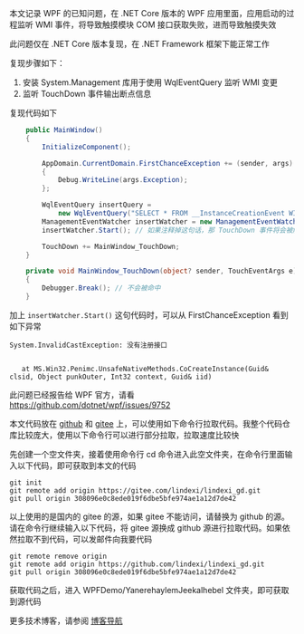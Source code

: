 本文记录 WPF 的已知问题，在 .NET Core 版本的 WPF 应用里面，应用启动的过程监听 WMI 事件，将导致触摸模块 COM 接口获取失败，进而导致触摸失效

<!--more-->


<!-- 发布 -->
<!-- 博客 -->

此问题仅在 .NET Core 版本复现，在 .NET Framework 框架下能正常工作

复现步骤如下：

1. 安装 System.Management 库用于使用 WqlEventQuery 监听 WMI 变更
2. 监听 TouchDown 事件输出断点信息

复现代码如下

```csharp
    public MainWindow()
    {
        InitializeComponent();

        AppDomain.CurrentDomain.FirstChanceException += (sender, args) =>
        {
            Debug.WriteLine(args.Exception);
        };

        WqlEventQuery insertQuery =
            new WqlEventQuery("SELECT * FROM __InstanceCreationEvent WITHIN 2 WHERE TargetInstance ISA 'Win32_USBHub'");
        ManagementEventWatcher insertWatcher = new ManagementEventWatcher(insertQuery);
        insertWatcher.Start(); // 如果注释掉这句话，那 TouchDown 事件将会被触发

        TouchDown += MainWindow_TouchDown;
    }

    private void MainWindow_TouchDown(object? sender, TouchEventArgs e)
    {
        Debugger.Break(); // 不会被命中
    }
```

加上 `insertWatcher.Start()` 这句代码时，可以从 FirstChanceException 看到如下异常

```
System.InvalidCastException: 没有注册接口


   at MS.Win32.Penimc.UnsafeNativeMethods.CoCreateInstance(Guid& clsid, Object punkOuter, Int32 context, Guid& iid)
```

此问题已经报告给 WPF 官方，请看 <https://github.com/dotnet/wpf/issues/9752>

本文代码放在 [github](https://github.com/lindexi/lindexi_gd/tree/308096e0c8ede019f6dbe5bfe974ae1a12d7de42/WPFDemo/YanerehaylemJeekalhebel) 和 [gitee](https://gitee.com/lindexi/lindexi_gd/tree/308096e0c8ede019f6dbe5bfe974ae1a12d7de42/WPFDemo/YanerehaylemJeekalhebel) 上，可以使用如下命令行拉取代码。我整个代码仓库比较庞大，使用以下命令行可以进行部分拉取，拉取速度比较快

先创建一个空文件夹，接着使用命令行 cd 命令进入此空文件夹，在命令行里面输入以下代码，即可获取到本文的代码

```
git init
git remote add origin https://gitee.com/lindexi/lindexi_gd.git
git pull origin 308096e0c8ede019f6dbe5bfe974ae1a12d7de42
```

以上使用的是国内的 gitee 的源，如果 gitee 不能访问，请替换为 github 的源。请在命令行继续输入以下代码，将 gitee 源换成 github 源进行拉取代码。如果依然拉取不到代码，可以发邮件向我要代码

```
git remote remove origin
git remote add origin https://github.com/lindexi/lindexi_gd.git
git pull origin 308096e0c8ede019f6dbe5bfe974ae1a12d7de42
```

获取代码之后，进入 WPFDemo/YanerehaylemJeekalhebel 文件夹，即可获取到源代码

更多技术博客，请参阅 [博客导航](https://blog.lindexi.com/post/%E5%8D%9A%E5%AE%A2%E5%AF%BC%E8%88%AA.html )

